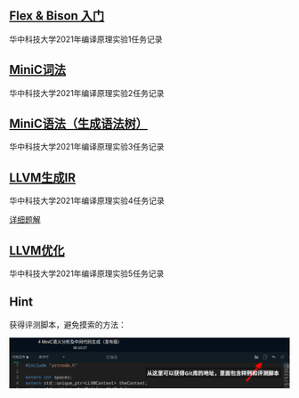 ## [Flex & Bison 入门](/flexBisonIntro)

华中科技大学2021年编译原理实验1任务记录

## [MiniC词法](/MiniCLexical)

华中科技大学2021年编译原理实验2任务记录

## [MiniC语法（生成语法树）](/MiniCGrammar)

华中科技大学2021年编译原理实验3任务记录

## [LLVM生成IR](/LLVM)

华中科技大学2021年编译原理实验4任务记录

[详细题解](/LLVM)

## [LLVM优化](/LLVM/LLVMPass)

华中科技大学2021年编译原理实验5任务记录

## Hint

获得评测脚本，避免摸索的方法：

![图片](/assets/screen_shot1.png)